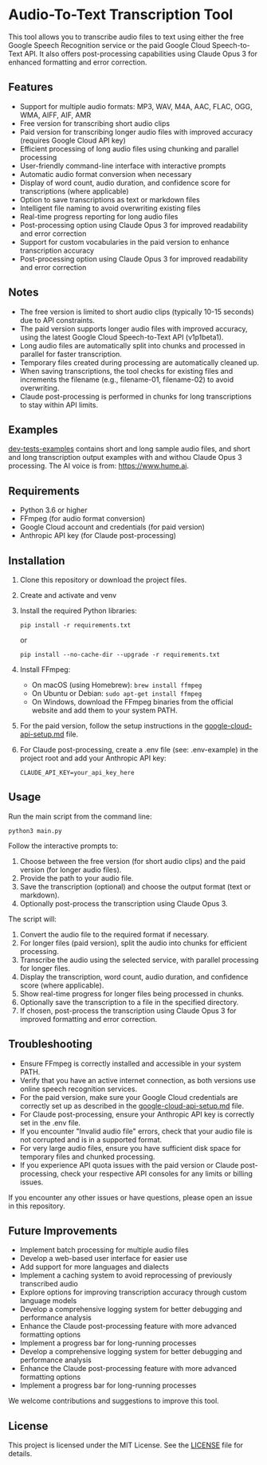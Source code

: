 # Audio-To-Text Transcription Tool

This tool allows you to transcribe audio files to text using either the free Google Speech Recognition service or the paid Google Cloud Speech-to-Text API. It also offers post-processing capabilities using Claude Opus 3 for enhanced formatting and error correction.

## Features

- Support for multiple audio formats: MP3, WAV, M4A, AAC, FLAC, OGG, WMA, AIFF, AIF, AMR
- Free version for transcribing short audio clips
- Paid version for transcribing longer audio files with improved accuracy (requires Google Cloud API key)
- Efficient processing of long audio files using chunking and parallel processing
- User-friendly command-line interface with interactive prompts
- Automatic audio format conversion when necessary
- Display of word count, audio duration, and confidence score for transcriptions (where applicable)
- Option to save transcriptions as text or markdown files
- Intelligent file naming to avoid overwriting existing files
- Real-time progress reporting for long audio files
- Post-processing option using Claude Opus 3 for improved readability and error correction
- Support for custom vocabularies in the paid version to enhance transcription accuracy
- Post-processing option using Claude Opus 3 for improved readability and error correction

## Notes

- The free version is limited to short audio clips (typically 10-15 seconds) due to API constraints.
- The paid version supports longer audio files with improved accuracy, using the latest Google Cloud Speech-to-Text API (v1p1beta1).
- Long audio files are automatically split into chunks and processed in parallel for faster transcription.
- Temporary files created during processing are automatically cleaned up.
- When saving transcriptions, the tool checks for existing files and increments the filename (e.g., filename-01, filename-02) to avoid overwriting.
- Claude post-processing is performed in chunks for long transcriptions to stay within API limits.

## Examples

[dev-tests-examples](dev-tests-examples) contains short and long sample audio files, and short and long transcription output examples with and withou Claude Opus 3 processing. The AI voice is from: https://www.hume.ai.

## Requirements

- Python 3.6 or higher
- FFmpeg (for audio format conversion)
- Google Cloud account and credentials (for paid version)
- Anthropic API key (for Claude post-processing)

## Installation

1. Clone this repository or download the project files.

2. Create and activate and venv

3. Install the required Python libraries:

   ```
   pip install -r requirements.txt
   ```
   
   or
   
   ```
   pip install --no-cache-dir --upgrade -r requirements.txt
   ```
   
4. Install FFmpeg:
   - On macOS (using Homebrew): `brew install ffmpeg`
   - On Ubuntu or Debian: `sudo apt-get install ffmpeg`
   - On Windows, download the FFmpeg binaries from the official website and add them to your system PATH.

5. For the paid version, follow the setup instructions in the [google-cloud-api-setup.md](google-cloud-api-setup.md) file.

6. For Claude post-processing, create a .env file (see: .env-example) in the project root and add your Anthropic API key:
   ```
   CLAUDE_API_KEY=your_api_key_here
   ```

## Usage

Run the main script from the command line:

```
python3 main.py
```

Follow the interactive prompts to:
1. Choose between the free version (for short audio clips) and the paid version (for longer audio files).
2. Provide the path to your audio file.
3. Save the transcription (optional) and choose the output format (text or markdown).
4. Optionally post-process the transcription using Claude Opus 3.

The script will:
1. Convert the audio file to the required format if necessary.
2. For longer files (paid version), split the audio into chunks for efficient processing.
3. Transcribe the audio using the selected service, with parallel processing for longer files.
4. Display the transcription, word count, audio duration, and confidence score (where applicable).
5. Show real-time progress for longer files being processed in chunks.
6. Optionally save the transcription to a file in the specified directory.
7. If chosen, post-process the transcription using Claude Opus 3 for improved formatting and error correction.

## Troubleshooting

- Ensure FFmpeg is correctly installed and accessible in your system PATH.
- Verify that you have an active internet connection, as both versions use online speech recognition services.
- For the paid version, make sure your Google Cloud credentials are correctly set up as described in the [google-cloud-api-setup.md](google-cloud-api-setup.md) file.
- For Claude post-processing, ensure your Anthropic API key is correctly set in the .env file.
- If you encounter "Invalid audio file" errors, check that your audio file is not corrupted and is in a supported format.
- For very large audio files, ensure you have sufficient disk space for temporary files and chunked processing.
- If you experience API quota issues with the paid version or Claude post-processing, check your respective API consoles for any limits or billing issues.

If you encounter any other issues or have questions, please open an issue in this repository.

## Future Improvements

- Implement batch processing for multiple audio files
- Develop a web-based user interface for easier use
- Add support for more languages and dialects
- Implement a caching system to avoid reprocessing of previously transcribed audio
- Explore options for improving transcription accuracy through custom language models
- Develop a comprehensive logging system for better debugging and performance analysis
- Enhance the Claude post-processing feature with more advanced formatting options
- Implement a progress bar for long-running processes
- Develop a comprehensive logging system for better debugging and performance analysis
- Enhance the Claude post-processing feature with more advanced formatting options
- Implement a progress bar for long-running processes

We welcome contributions and suggestions to improve this tool.

## License

This project is licensed under the MIT License. See the [LICENSE](LICENSE) file for details.